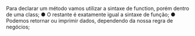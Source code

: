 Para declarar um método vamos utilizar a sintaxe de function, porém dentro de uma class; ● O restante é exatamente igual a sintaxe de função; ● Podemos retornar ou imprimir dados, dependendo da nossa regra de negócios;